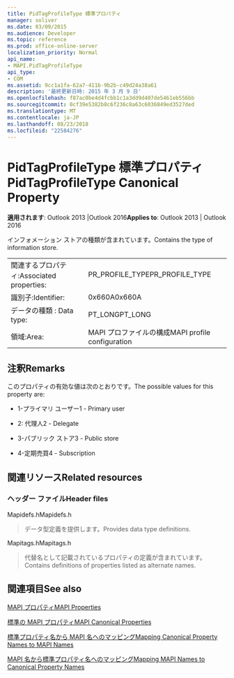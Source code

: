 ```yaml
---
title: PidTagProfileType 標準プロパティ
manager: soliver
ms.date: 03/09/2015
ms.audience: Developer
ms.topic: reference
ms.prod: office-online-server
localization_priority: Normal
api_name:
- MAPI.PidTagProfileType
api_type:
- COM
ms.assetid: 9cc1a1fa-62a7-411b-9b2b-c49d24a38a61
description: '最終更新日時: 2015 年 3 月 9 日'
ms.openlocfilehash: f87ac0be4d4fcbb1c1a3dd9d407de5461eb556bb
ms.sourcegitcommit: 0cf39e5382b8c6f236c8a63c6036849ed3527ded
ms.translationtype: MT
ms.contentlocale: ja-JP
ms.lasthandoff: 08/23/2018
ms.locfileid: "22584276"
---
```

# <a name="pidtagprofiletype-canonical-property"></a><span data-ttu-id="f8151-103">PidTagProfileType 標準プロパティ</span><span class="sxs-lookup"><span data-stu-id="f8151-103">PidTagProfileType Canonical Property</span></span>

  
  
<span data-ttu-id="f8151-104">**適用されます**: Outlook 2013 |Outlook 2016</span><span class="sxs-lookup"><span data-stu-id="f8151-104">**Applies to**: Outlook 2013 | Outlook 2016</span></span> 
  
<span data-ttu-id="f8151-105">インフォメーション ストアの種類が含まれています。</span><span class="sxs-lookup"><span data-stu-id="f8151-105">Contains the type of information store.</span></span>
  
|||
|:-----|:-----|
|<span data-ttu-id="f8151-106">関連するプロパティ:</span><span class="sxs-lookup"><span data-stu-id="f8151-106">Associated properties:</span></span>  <br/> |<span data-ttu-id="f8151-107">PR_PROFILE_TYPE</span><span class="sxs-lookup"><span data-stu-id="f8151-107">PR_PROFILE_TYPE</span></span>  <br/> |
|<span data-ttu-id="f8151-108">識別子:</span><span class="sxs-lookup"><span data-stu-id="f8151-108">Identifier:</span></span>  <br/> |<span data-ttu-id="f8151-109">0x660A</span><span class="sxs-lookup"><span data-stu-id="f8151-109">0x660A</span></span>  <br/> |
|<span data-ttu-id="f8151-110">データの種類 : </span><span class="sxs-lookup"><span data-stu-id="f8151-110">Data type:</span></span>  <br/> |<span data-ttu-id="f8151-111">PT_LONG</span><span class="sxs-lookup"><span data-stu-id="f8151-111">PT_LONG</span></span>  <br/> |
|<span data-ttu-id="f8151-112">領域:</span><span class="sxs-lookup"><span data-stu-id="f8151-112">Area:</span></span>  <br/> |<span data-ttu-id="f8151-113">MAPI プロファイルの構成</span><span class="sxs-lookup"><span data-stu-id="f8151-113">MAPI profile configuration</span></span>  <br/> |
   
## <a name="remarks"></a><span data-ttu-id="f8151-114">注釈</span><span class="sxs-lookup"><span data-stu-id="f8151-114">Remarks</span></span>

<span data-ttu-id="f8151-115">このプロパティの有効な値は次のとおりです。</span><span class="sxs-lookup"><span data-stu-id="f8151-115">The possible values for this property are:</span></span>
  
- <span data-ttu-id="f8151-116">1-プライマリ ユーザー</span><span class="sxs-lookup"><span data-stu-id="f8151-116">1 - Primary user</span></span>
    
- <span data-ttu-id="f8151-117">2: 代理人</span><span class="sxs-lookup"><span data-stu-id="f8151-117">2 - Delegate</span></span>
    
- <span data-ttu-id="f8151-118">3-パブリック ストア</span><span class="sxs-lookup"><span data-stu-id="f8151-118">3 - Public store</span></span>
    
- <span data-ttu-id="f8151-119">4-定期売買</span><span class="sxs-lookup"><span data-stu-id="f8151-119">4 - Subscription</span></span>
    
## <a name="related-resources"></a><span data-ttu-id="f8151-120">関連リソース</span><span class="sxs-lookup"><span data-stu-id="f8151-120">Related resources</span></span>

### <a name="header-files"></a><span data-ttu-id="f8151-121">ヘッダー ファイル</span><span class="sxs-lookup"><span data-stu-id="f8151-121">Header files</span></span>

<span data-ttu-id="f8151-122">Mapidefs.h</span><span class="sxs-lookup"><span data-stu-id="f8151-122">Mapidefs.h</span></span>
  
> <span data-ttu-id="f8151-123">データ型定義を提供します。</span><span class="sxs-lookup"><span data-stu-id="f8151-123">Provides data type definitions.</span></span>
    
<span data-ttu-id="f8151-124">Mapitags.h</span><span class="sxs-lookup"><span data-stu-id="f8151-124">Mapitags.h</span></span>
  
> <span data-ttu-id="f8151-125">代替名として記載されているプロパティの定義が含まれています。</span><span class="sxs-lookup"><span data-stu-id="f8151-125">Contains definitions of properties listed as alternate names.</span></span>
    
## <a name="see-also"></a><span data-ttu-id="f8151-126">関連項目</span><span class="sxs-lookup"><span data-stu-id="f8151-126">See also</span></span>



[<span data-ttu-id="f8151-127">MAPI プロパティ</span><span class="sxs-lookup"><span data-stu-id="f8151-127">MAPI Properties</span></span>](mapi-properties.md)
  
[<span data-ttu-id="f8151-128">標準の MAPI プロパティ</span><span class="sxs-lookup"><span data-stu-id="f8151-128">MAPI Canonical Properties</span></span>](mapi-canonical-properties.md)
  
[<span data-ttu-id="f8151-129">標準プロパティ名から MAPI 名へのマッピング</span><span class="sxs-lookup"><span data-stu-id="f8151-129">Mapping Canonical Property Names to MAPI Names</span></span>](mapping-canonical-property-names-to-mapi-names.md)
  
[<span data-ttu-id="f8151-130">MAPI 名から標準プロパティ名へのマッピング</span><span class="sxs-lookup"><span data-stu-id="f8151-130">Mapping MAPI Names to Canonical Property Names</span></span>](mapping-mapi-names-to-canonical-property-names.md)

